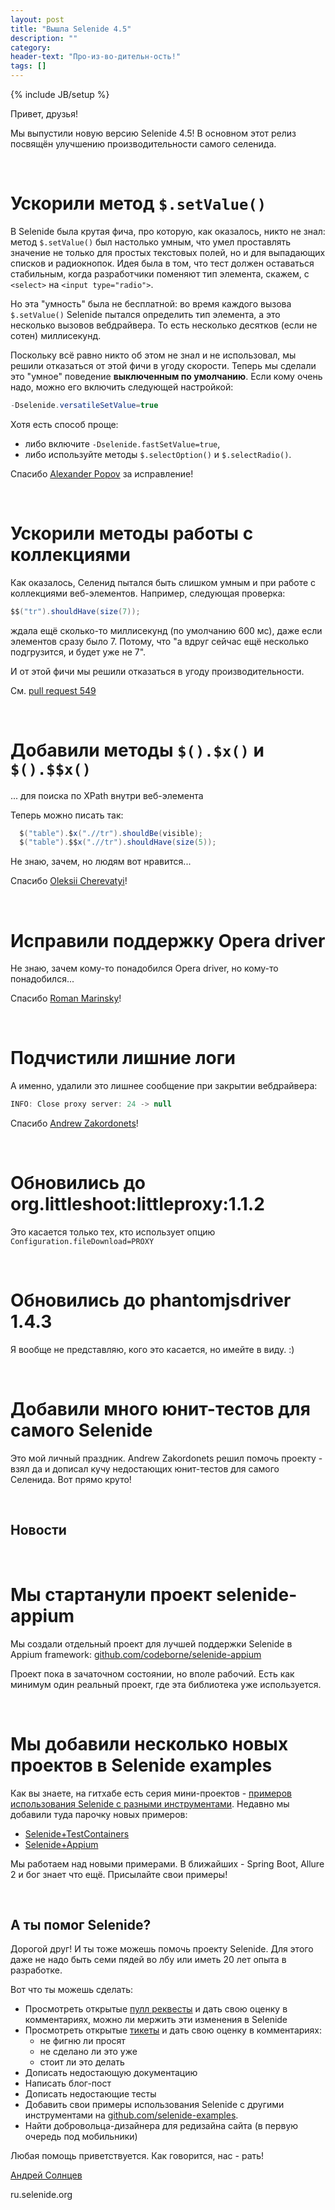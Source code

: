 ```yaml
---
layout: post
title: "Вышла Selenide 4.5"
description: ""
category:
header-text: "Про-из-во-дительн-ость!"
tags: []
---
```

{% include JB/setup %}
 
Привет, друзья!

Мы выпустили новую версию Selenide 4.5!
В основном этот релиз посвящён улучшению производительности самого селенида. 

<br>

# Ускорили метод `$.setValue()`

В Selenide была крутая фича, про которую, как оказалось, никто не знал: метод `$.setValue()` был настолько умным, что умел
проставлять значение не только для простых текстовых полей, но и для выпадающих списков и радиокнопок. Идея была в том,
что тест должен оставаться стабильным, когда разработчики поменяют тип элемента, скажем, с `<select>` на `<input type="radio">`.

Но эта "умность" была не бесплатной: во время каждого вызова `$.setValue()` Selenide пытался определить тип элемента, а
это несколько вызовов вебдрайвера. То есть несколько десятков (если не сотен) миллисекунд.

Поскольку всё равно никто об этом не знал и не использовал, мы решили отказаться от этой фичи в угоду скорости.
Теперь мы сделали это "умное" поведение **выключенным по умолчанию**. Если кому очень надо, можно его включить следующей настройкой:

```java
-Dselenide.versatileSetValue=true
```

Хотя есть способ проще: 

* либо включите `-Dselenide.fastSetValue=true`, 
* либо используйте методы `$.selectOption()` и `$.selectRadio()`.

Спасибо [Alexander Popov](https://github.com/codeborne/selenide/pull/518) за исправление!


<br>

# Ускорили методы работы с коллекциями

Как оказалось, Селенид пытался быть слишком умным и при работе с коллекциями веб-элементов.
Например, следующая проверка:

```java
$$("tr").shouldHave(size(7));
```

ждала ещё сколько-то миллисекунд (по умолчанию 600 мс), даже если элементов сразу было 7. 
Потому, что "а вдруг сейчас ещё несколько подгрузится, и будет уже не 7".

И от этой фичи мы решили отказаться в угоду производительности. 

См. [pull request 549](https://github.com/codeborne/selenide/issues/549)

<br>

# Добавили методы `$().$x()` и `$().$$x()` 
... для поиска по XPath внутри веб-элемента
 
Теперь можно писать так:

```java
  $("table").$x(".//tr").shouldBe(visible);
  $("table").$$x(".//tr").shouldHave(size(5));
```

Не знаю, зачем, но людям вот нравится...

Спасибо [Oleksii Cherevatyi](https://github.com/codeborne/selenide/pull/533)!

<br>

# Исправили поддержку Opera driver
Не знаю, зачем кому-то понадобился Opera driver, но кому-то понадобился...

Спасибо [Roman Marinsky](https://github.com/codeborne/selenide/commit/28233d6a88c9758c453629de1710818f28af6b84)!

<br>

# Подчистили лишние логи

А именно, удалили это лишнее сообщение при закрытии вебдрайвера:

```java
INFO: Close proxy server: 24 -> null
```

Спасибо [Andrew Zakordonets](https://github.com/codeborne/selenide/commit/03c781a3f644ec34782f04a28c08ec483b40143d)!

<br>

# Обновились до org.littleshoot:littleproxy:1.1.2

Это касается только тех, кто использует опцию `Configuration.fileDownload=PROXY`

<br>

# Обновились до phantomjsdriver 1.4.3

Я вообще не представляю, кого это касается, но имейте в виду. :)

<br>

# Добавили много юнит-тестов для самого Selenide

Это мой личный праздник. 
Andrew Zakordonets решил помочь проекту - взял да и дописал кучу недостающих юнит-тестов для самого Селенида.
Вот прямо круто!



<br/>

## Новости

<br>

# Мы стартанули проект selenide-appium

Мы создали отдельный проект для лучшей поддержки Selenide в Appium framework: 
[github.com/codeborne/selenide-appium](https://github.com/codeborne/selenide-appium)

Проект пока в зачаточном состоянии, но вполе рабочий. Есть как минимум один реальный проект, где эта библиотека уже используется.

<br>

# Мы добавили несколько новых проектов в Selenide examples

Как вы знаете, на гитхабе есть серия мини-проектов - [примеров использования Selenide с разными инструментами](https://github.com/selenide-examples).
Недавно мы добавили туда парочку новых примеров:

* [Selenide+TestContainers](https://github.com/selenide-examples/testcontainers)
* [Selenide+Appium](https://github.com/selenide-examples/selenide-appium)

Мы работаем над новыми примерами. В ближайших - Spring Boot, Allure 2 и бог знает что ещё. Присылайте свои примеры!

<br/>

## А ты помог Selenide?


Дорогой друг! И ты тоже можешь помочь проекту Selenide. Для этого даже не надо быть семи пядей во лбу или иметь 20 лет опыта в разработке.

Вот что ты можешь сделать:

* Просмотреть открытые [пулл реквесты](https://github.com/codeborne/selenide/pulls) и дать свою оценку в комментариях, можно ли мержить эти изменения в Selenide
* Просмотреть открытые [тикеты](https://github.com/codeborne/selenide/issues) и дать свою оценку в комментариях:
  * не фигню ли просят
  * не сделано ли это уже
  * стоит ли это делать
* Дописать недостающую документацию
* Написать блог-пост
* Дописать недостающие тесты
* Добавить свои примеры использования Selenide с другими инструментами на [github.com/selenide-examples](https://github.com/selenide-examples).
* Найти добровольца-дизайнера для редизайна сайта (в первую очередь под мобильники)

Любая помощь приветствуется. Как говорится, нас - рать!

[Андрей Солнцев](http://asolntsev.github.io/)

ru.selenide.org
